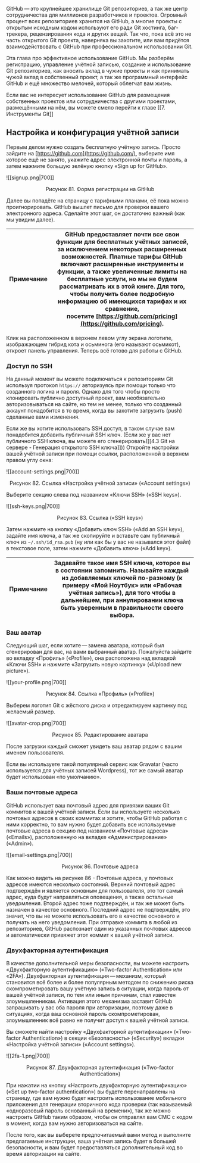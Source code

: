 GitHub — это крупнейшее хранилище Git репозиториев, а так же центр сотрудничества для миллионов разработчиков и проектов. Огромный процент всех репозиториев хранится на GitHub, а многие проекты с открытым исходным кодом используют его ради Git хостинга, баг-трекера, рецензирования кода и других вещей. Так что, пока всё это не часть открытого Git проекта, наверняка вы захотите, или вам придётся взаимодействовать с GitHub при профессиональном использовании Git.

Эта глава про эффективное использование GitHub. Мы разберём регистрацию, управление учётной записью, создание и использование Git репозиториев, как вносить вклад в чужие проекты и как принимать чужой вклад в собственный проект, а так же программный интерфейс GitHub и ещё множество мелочей, который облегчат вам жизнь.

Если вас не интересует использование GitHub для размещения собственных проектов или сотрудничества с другими проектами, размещёнными на нём, вы можете смело перейти к главе [[7. Инструменты Git]]

## Настройка и конфигурация учётной записи

Первым делом нужно создать бесплатную учётную запись. Просто зайдите на [https://github.com](https://github.com/), выберите имя которое ещё не занято, укажите адрес электронной почты и пароль, а затем нажмите большую зелёную кнопку «Sign up for GitHub».

![[signup.png|700]]
<center>Рисунок 81. Форма регистрации на GitHub</center>

Далее вы попадёте на страницу с тарифными планами, её пока можно проигнорировать. GitHub вышлет письмо для проверки вашего электронного адреса. Сделайте этот шаг, он достаточно важный (как мы увидим далее).

|Примечание|GitHub предоставляет почти все свои функции для бесплатных учётных записей, за исключением некоторых расширенных возможностей. Платные тарифы GitHub включают расширенные инструменты и функции, а также увеличенные лимиты на бесплатные услуги, но мы не будем рассматривать их в этой книге. Для того, чтобы получить более подробную информацию об имеющихся тарифах и их сравнение, посетите [https://github.com/pricing](https://github.com/pricing).|
|---|---|

Клик на расположенном в верхнем левом углу экрана логотипе, изображающем гибрид кота и осьминога (его называют осьмикот), откроет панель управления. Теперь всё готово для работы с GitHub.

### Доступ по SSH

На данный момент вы можете подключаться к репозиториям Git используя протокол `https://` авторизуясь при помощи только что созданного логина и пароля. Однако для того чтобы просто клонировать публично доступный проект, вам необязательно авторизовываться на сайте, но тем не менее, только что созданный аккаунт понадобится в то время, когда вы захотите загрузить (push) сделанные вами изменения.

Если же вы хотите использовать SSH доступ, в таком случае вам понадобится добавить публичный SSH ключ. (Если же у вас нет публичного SSH ключа, вы можете его сгенерировать([[4.3 Git на сервере - Генерация открытого SSH ключа]])) Откройте настройки вашей учётной записи при помощи ссылки, расположенной в верхнем правом углу окна:

![[account-settings.png|700]]
<center>Рисунок 82. Ссылка «Настройка учётной записи» («Account settings»)</center>

Выберите секцию слева под названием «Ключи SSH» («SSH keys»).

![[ssh-keys.png|700]]
<center>Рисунок 83. Ссылка («SSH keys»)</center>

Затем нажмите на кнопку «Добавить ключ SSH» («Add an SSH key»), задайте имя ключа, а так же скопируйте и вставьте сам публичный ключ из `~/.ssh/id_rsa.pub` (ну или как бы у вас не назывался этот файл) в текстовое поле, затем нажмите «Добавить ключ» («Add key»).

|Примечание|Задавайте такое имя SSH ключа, которое вы в состоянии запомнить. Называйте каждый из добавляемых ключей по-разному (к примеру «Мой Ноутбук» или «Рабочая учётная запись»), для того чтобы в дальнейшем, при аннулировании ключа быть уверенным в правильности своего выбора.|
|---|---|

### Ваш аватар

Следующий шаг, если хотите — замена аватара, который был сгенерирован для вас, на вами выбранный аватар. Пожалуйста зайдите во вкладку «Профиль» («Profile»), она расположена над вкладкой «Ключи SSH» и нажмите «Загрузить новую картинку» («Upload new picture»).

![[your-profile.png|700]]
<center>Рисунок 84. Ссылка «Профиль» («Profile»)</center>

Выберем логотип Git с жёсткого диска и отредактируем картинку под желаемый размер.

![[avatar-crop.png|700]]
<center>Рисунок 85. Редактирование аватара</center>

После загрузки каждый сможет увидеть ваш аватар рядом с вашим именем пользователя.

Если вы используете такой популярный сервис как Gravatar (часто используется для учётных записей Wordpress), тот же самый аватар будет использован «по умолчанию».

### Ваши почтовые адреса

GitHub использует ваш почтовый адрес для привязки ваших Git коммитов к вашей учётной записи. Если вы используете несколько почтовых адресов в своих коммитах и хотите, чтобы GitHub работал с ними корректно, то вам нужно будет добавить все используемые почтовые адреса в секцию под названием «Почтовые адреса» («Emails»), расположенную на вкладке «Администрирование» («Admin»).

![[email-settings.png|700]]
<center>Рисунок 86. Почтовые адреса</center>

Как можно видеть на рисунке 86 - Почтовые адреса, у почтовых адресов имеются несколько состояний. Верхний почтовый адрес подтверждён и является основным для пользователя, это тот самый адрес, куда будут направляться оповещения, а также остальные уведомления. Второй адрес тоже подтверждён, и так же может быть назначен в качестве основного. Последний адрес не подтверждён, это значит, что вы не можете использовать его в качестве основного и получать на него уведомления. При отправке коммита в любой из репозиториев, GitHub распознает один из указанных почтовых адресов и автоматически привяжет этот коммит к вашей учётной записи.

### Двухфакторная аутентификация

В качестве дополнительной меры безопасности, вы можете настроить «Двухфакторную аутентификацию» («Two-factor Authentication» или «2FA»). Двухфакторная аутентификация — механизм, который становится всё более и более популярным методом по снижению риска скомпрометировать вашу учётную запись в ситуации, когда пароль от вашей учётной записи, по тем или иным причинам, стал известен злоумышленникам. Активация этого механизма заставит GitHub запрашивать у вас оба пароля при авторизации, поэтому даже в ситуациях, когда ваш основной пароль скомпрометирован, злоумышленник всё равно не получит доступ к вашей учётной записи.

Вы сможете найти настройку «Двухфакторной аутентификации» («Two-factor Authentication») в секции «Безопасность» («Security») вкладки «Настройка учётной записи» («Account settings»).

![[2fa-1.png|700]]
<center>Рисунок 87. Двухфакторная аутентификация («Two-factor Authentication»)</center>

При нажатии на кнопку «Настроить двухфакторную аутентификацию» («Set up two-factor authentication») вы будете перенаправлены на страницу, где вам нужно будет настроить использование мобильного приложения для генерации вторичного кода проверки (так называемый «одноразовый пароль основанный на времени»), так же можно настроить GitHub таким образом, чтобы он отправлял вам СМС с кодом в момент, когда вам нужно авторизоваться на сайте.

После того, как вы выберете предпочитаемый вами метод и выполните предлагаемые инструкции, ваша учётная запись будет в большей безопасности, и вам будет предоставляться дополнительный код во время авторизации на сайте.